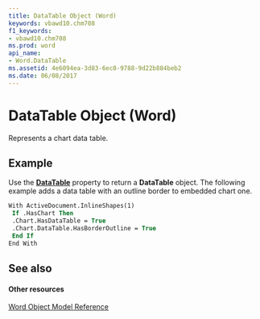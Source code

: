 ```yaml
---
title: DataTable Object (Word)
keywords: vbawd10.chm708
f1_keywords:
- vbawd10.chm708
ms.prod: word
api_name:
- Word.DataTable
ms.assetid: 4e6094ea-3d83-6ec0-9788-9d22b884beb2
ms.date: 06/08/2017
---
```



# DataTable Object (Word)

Represents a chart data table.


## Example

Use the **[DataTable](chart-datatable-property-word.md)** property to return a **DataTable** object. The following example adds a data table with an outline border to embedded chart one.


```vb
With ActiveDocument.InlineShapes(1) 
 If .HasChart Then 
 .Chart.HasDataTable = True 
 .Chart.DataTable.HasBorderOutline = True 
 End If 
End With
```


## See also


#### Other resources


[Word Object Model Reference](http://msdn.microsoft.com/library/be452561-b436-bb9b-6f94-3faa9a74a6fd%28Office.15%29.aspx)


